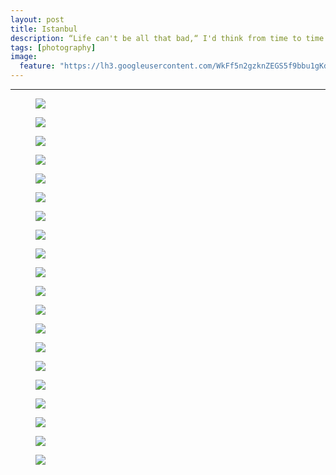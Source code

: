 ```yaml
---
layout: post
title: Istanbul
description: “Life can't be all that bad,“ I'd think from time to time. “Whatever happens, I can always take a long walk along the Bosphorus.“ - Orhan Pamuk
tags: [photography]
image:
  feature: "https://lh3.googleusercontent.com/WkFf5n2gzknZEGS5f9bbu1gKdyaWfus0b6gwjijoSraMY5x2AkIAwhZ8fhuIPcJg33aC1DbgIeiLk6LGY5vwfUDDSPdBu71zc8K_zzz_5JmT6OrvRfsZtLftpc4gryQAUinODfVt56Sadg7zgUctosyZs3pp_I2-Vm2lm2lezWQltrXwvdiR9HfXEHqS7hjSYd5BwEELE6K3_YhP2LsqEb3slGzwAUf8BUVYHk3V5qw80efUuibXL15gltLXT16uDD5SnONxBup-f_u-wpLC_NmL9ROs5aURGCatSqnCdOUiZztwfHuMThRahlfwEgTYUmm2r4pOUqli9tU50jhepae-lX9VJeqYaHtcxxi8ICQMsG6JEYGf35GO6kwK-FvTIAip-ztBKOGqm4HXp1n9Pn5LUtI0iihwIg05wNkumQrJAqz-OucDGmhxuZ99XBx-OVsasj8jDZWF6DAwuPJNdke4plNu9kCzeH-liYMRQ19MRKKEhgA0v5npd-Nht_yYhcGrRvcp5EGs0i-r-Fc6_yhDU40WfhokzwKXtDrNCGO7c3tAAnsKUbtLV6rsDd8k2ptuEix1KK1hGLGcvvxsS0CVyiQCOYwElUJjdx1AB4hpt4HvRWo2=w1200-h806-no"
---
```


<hr>

<figure>
	<img src="https://lh3.googleusercontent.com/JVfk26pyK1-2E6WmTQhF-aMIwNnzZDi5TIc4SXyDEVCbbbvbCNtJt9JWuGKl-sq-O-3RtJdvbE9CXExynovk2bvamerRdvGkafpBmvhh4EmQ4SJp36iqYDK25fgMI93EWR1ONQIYeVxhUUL377yIBrmXmZK6UxRv6kDLpte-qpPvpmXlfKqD-P6f_Sh5XoYIm4ZU4eZVdEyQ18bKnnlUDwEksEmXZdO3IamIZ5ez1h0DIyYweqCWSrV1HP-TKGE-zTl47M6v9Y4SLUXpS0Ee91qycY1O3QtPA2KdYauer_hT2NKjWG1EnaZr18HxEixX-asueAf_nCALEWbx8hkJddO3v5uWoTT-nOhF1kTA4EVrIjFnHHlqO1yUPnZL7Voy4TFfseWluhCb_Gh0Q5EVsFmYGwM6HkykRXEvBTfy_Yyi10s8r-rZvuStbrxPKbEi-P7Pj4ECncEq8QsMxf_tEPghX_rNOTvJy2h_4Vrd6lkTQyLAq7_5e5C_kxQEnOlQ_OQ40L10lvcr-BdBMPni-8-HrmpzApxOourrulzD9TX5_o2EV3iuQfAw9-gpbU8fz42g6YQJU6Wn8RY2vhhOQyWvOgHc0PBzzPd-PrTLhlDTKngVEUic=w952-h637-no">
</figure>

<figure>
	<img src="https://lh3.googleusercontent.com/jITQZFlggR8YuMaP-I0JzITGy3rKvCzlWjDIrBMWpdss-z2sKYGLp_4cG5tZno9z7kJS7IB_Zz3asAbnNCRJyiFmG8FV5XGiYruPwr-Fa-Gmtl0AK8Jt2fpAfz2m0GJ9N78rvGYH-A1pQpoGiQBzjSORpP1ZySqvujq4tj3R2kP5VuILZ45jNjn89M5ix3ad6JIXe3ZN6WK9JwY5DtbDzL4mZKKoy4NmU5RMg18QYYscvAb30DRCvlvdEG3JjsW0mS0pHQjiOeiXBjpCZ1hoj5vQSccVCFavA7_0G-iAo1SfZuTUGswmnaQLGpVw1b3fcCtcZ4t-cTV1XQmJyfa1C7Pw8p2JCN-tros7H4YnAVxwLXtVB7bG_9FO9EDKcupzmm8PMl_adwW_hx4X8epWiLQdwqYNIzgU0fS5hdGOxUan_nFl1M5vZqJ9QEHnKi144GEekLuRFkIe98V0VC_gxTBirZGXAmHptOEHb1poDKCuRXV5W2aHVtIaqgVEddAf0kidCd_B2mv-9uX43CKLIARQf_ePha4azF41PBuo5sGnmPXRrmrsZB2QJ7ticX2Lj3ZQMrNM56DgG1mFjtff5pW-kgoiNh-3nLhbBwN_5dEKN2PZbe1M=w952-h637-no">
</figure>

<figure>
	<img src="https://lh3.googleusercontent.com/OHY4HjvLLdyU6NfkYF1ZN59vz-svpYm_omCWeP4pdTsBqFYboEEd6lKjk0oWv5rPKfwNqRE-75Z5uGlYof9ex1yVVY0bHNYsK12FtQHGzMxk_s7C7OsExZfDYBiarXT1HU7glXyMg9CWCJfkj5zbJQ1qkmLKisGKDc7iV3W7k6txRJGIGfQhGmfqu_4iCcAFIXhE9gXfPf02e_15qygkslS_TW_ARwEGJ-DhJ-2BSeEbz4w3YHpO99JYoA_lgjqRjkAeA2McItSTju6_M4BQNJsj9oMxHpxeYP39JQpnWSlHQh2Kq5ye5v3GaAIj8O2ujPt5Y0Owi8YzBGzyCS4Xs4kfWfNyAoGIyY4ubgHSd2gbTENOqQGY9a5mDBIHsKsck1HNgCdentP103oltzGdpR4pTIZL5lzhR9PRffVz0O1XwpKqxh24jWve-VqT4jJMmTzRYKyW-tv25Bsqd_prYV6om16FJBeQCU8JFMIPdgMHIVkDd4tfQ7G_3mPROFOPsaC8BMpMmVaMxVgQDNKkkWSOgodD44jKPfQcmUT2iO3VkNuIJ1U-vIZY96wEORJweD63CeO6RYcLf7A7nvsuKfpuB8Gh1q-mPPODlJ8ljKLlX0pkDPXl=w952-h637-no">
</figure>


<figure>
	<img src="https://lh3.googleusercontent.com/E8oQU5btLX0mft37Dn3bCMgeIJeYQ2nkWy52fnjYye4RVEkvLrFdhoQ5jWh5QQTHXVKdpRPlWWzjAWRiT44-ZgEwSMbCoMihND-VNpPenuJGeTlKZAETP76bfv1RpHHCJE7asL03at226MvIQb3Nsptu0UIUdmZWxZnbLQ_fcqQwOuPHssVrTigmO7P89sjN2vCiy-Riwc4iqgZgacnSER_sCcFpVSMy5LRmM4nwKcZztYZftJV_Nez0Vvr5OBc9LORrv2iPfzO-4D612bBqYmrnZMW894Xhj2MzmDTqw7GD06Y67TpEf7rCqFLx-fMZoiwByUM7g2aSF4C7JYXb9NOV-KPas9M57jC7FLKDNe-I7xV_u4tcA7KA4jATKUC97bS8sj3b7YNrUyjDSetTX5Lyu4qmgnOwgXWyjs31lPlGjdQW9ThCexq8Tf9iRZ3svefN_2e7oCVsMqdZSfl6IJNaNIu_PWDouP_rThBEgAaxKSp1hAMhS2Ot95lhGpg210YfJ9D0A6R8XjuPRpbHX74EZXMjTq3On66k1Osuh-5hyoTIznbmUNnNGxmhnvH_7nRaU6jWecA9k9yXOlxKslz_c_meBBK31E3y2-7jDwSFWqxoiTVn=w952-h637-no">
</figure>

<figure>
	<img src="https://lh3.googleusercontent.com/G1eAZwi1Cc6wc-CPTBvGNdj49Ui7LXSfcrcsee0SW9MSbj12zAaoPCv7NABDTv64Z-8qWihQIpW83bpcPxJZLTX-LNTeH3QQPn3xYyTzWuoogs9D87jOKQy5GtVLt5Gx037N9c0X3bvsFDmuQEP_Iq0e-j4MkQOlprdzMugk36V3aUGs3rolK4N615E2Cu_anq9XxH_XawCSVpD3ofOj1vdfJMLuWnejv3FPmhsmU4R5U9dp-GuLHjAmuFXRxRamYgsyn7UwEwljM0Fdx26Ben4uC2V2lzj5yO0XqIUxS20oK-bSiipz6o6WxPCijYcxLjiRLPMhSYdSzspezXBPODgLVKiIOBDVDV8HNkbHQo4CCN9WwaH56cOuwKOFABhbm1DpEUJrj3SMVDN3xpJ6yagw0smZJd8_uEzQSSRhxsUjUUfcke4PAXRoAqBFjcmY3tEqL0pr2YjtZvHX5LA3l87z02wTRdSlJE4OlwuJwET9FfoRLFoNkiydxmSyju6V9QaivgU3ukjBPGmBmD9ERIvGJ32v6tR450mmSsLsD_rzwXxqfN9gx2LHycTj795VVRDWJWzCjd492Wr5CP_3QGgKCmj_MALcNM8vE-KcyuoFylIGUHHA=w952-h637-no">
</figure>

<figure>
	<img src="https://lh3.googleusercontent.com/WkFf5n2gzknZEGS5f9bbu1gKdyaWfus0b6gwjijoSraMY5x2AkIAwhZ8fhuIPcJg33aC1DbgIeiLk6LGY5vwfUDDSPdBu71zc8K_zzz_5JmT6OrvRfsZtLftpc4gryQAUinODfVt56Sadg7zgUctosyZs3pp_I2-Vm2lm2lezWQltrXwvdiR9HfXEHqS7hjSYd5BwEELE6K3_YhP2LsqEb3slGzwAUf8BUVYHk3V5qw80efUuibXL15gltLXT16uDD5SnONxBup-f_u-wpLC_NmL9ROs5aURGCatSqnCdOUiZztwfHuMThRahlfwEgTYUmm2r4pOUqli9tU50jhepae-lX9VJeqYaHtcxxi8ICQMsG6JEYGf35GO6kwK-FvTIAip-ztBKOGqm4HXp1n9Pn5LUtI0iihwIg05wNkumQrJAqz-OucDGmhxuZ99XBx-OVsasj8jDZWF6DAwuPJNdke4plNu9kCzeH-liYMRQ19MRKKEhgA0v5npd-Nht_yYhcGrRvcp5EGs0i-r-Fc6_yhDU40WfhokzwKXtDrNCGO7c3tAAnsKUbtLV6rsDd8k2ptuEix1KK1hGLGcvvxsS0CVyiQCOYwElUJjdx1AB4hpt4HvRWo2=w952-h637-no">
</figure>

<figure>
	<img src="https://lh3.googleusercontent.com/uXophAx0eKbQwt2X80BXVCmLEqfyu_gD20wV3-2FcmZs5luunQ_MhVKncMUZq81k0xeJpDnvy-D7Mk2M6-WDmt30QmWQS_JX_yLOGl8HODouEijITfOTw0yJoeUZwiNqEt2eizAjgJFAMY0555WJaZfKM_IbilMrNTC2pNCxfPOThvaBoJRAQs_yZvFnRDKj63JNtHrNPFCImNACqRPAtQVyvc_LSOcug2tI6rd79K_jz0187LaKuSEC4smUGqbn9CflfUKxGV5ZMxQPuPFLI017UT8Mb-SfVwaK83K5vlqNxSaXPbQpIrtPeOro3OORqtZPig9_SEifeEfXQw1M2gpoaEKtcjKlsz0zZPFK3LcgPF4f52QGiqQec0Tp1OwumPLAk_Uvi2yScwXdDUCh_7IKeuYfnidC3fxO_hn3u7IZdox05_IsdpxyvhcFdqylIB0xobOjFv28coubwtYGfguAlAA-3jJmFGv6b24QpAaad4Qt3ok_SMmMGectEskv0zU1Ko9PiX9JRgbyLtZX0_81oZjGJvHGHb_Y3ijqa3oD-_4rUT90tnRwfIKM8AeMctEst_RjjUW6aJbECev2Sv8FK6uKqtUxX4kYJB83lRWA1lIapQSh=w952-h637-no">
</figure>

<figure>
	<img src="https://lh3.googleusercontent.com/hwfxREGzFQNpwAAxNtTiTkW7NtYNRDkuIkWSs8VMUKaJt0hbJ2WOYFtEPYc7q6SGFtERu13srQv1FAntSGoX5kE6zPsmh8erOB6Ou-nyMUXiA9BldAEf33iqnT3pGhhSed3xSdu0xermd9DeLQAZYrUOKXYUpom3FsCxvIho1g3IjZ2IWElT8qNz7dsxspc46RRr8R94MVLDOd72McdE6OkXD0PvlGSUQut7aVR-XBGEBZ7eB4xNWEuUfidigUyXvn24I8M3czZ1A85oCqnGJLk2NTQAHWoHg1kEGRFRaX7VA_0SvzVA_FpL_APDylNwKhTsGeHw0PRaMF2KtfwzNYnklwWDuev1bzno7NtBDXWSvaG9MdvsY2Qx4mF_uXTJLeJwzX0BAgJm2E7qKe5PuwHxB6kRfsa3Z5cVjHl0iCREuDOqGfqOjd3vPRD5Vrp6PZJpQ6ZXWCwIMKRv2ukHAodKVhsrjwLVUwOptuKzJJ981rRGBogWfvjQg3p6ZFviOe-4hzVfWTILB-Fd20mnr7sEDIHBo0c99efqosdamnsvk0A0fgBKtWWAIjv5LHWm23qA4F7gj4zw3ZIaT5XO00CRGIeDZP_t70GHvwvphgRtdrbm1nLj=w952-h637-no">
</figure>


<figure>
	<img src="https://lh3.googleusercontent.com/fKtjZvyUUL8LYfqOs16EkKmIvLGqM-7laSiyYLW9rB1seYAlL0a7SVvmB-0xIrycqoEGJYGcpia4cNE1Y3O6LXYdwSeCgUFrqmn2uMlHcUCr9MkOzMP_XF3jmcH4taXFeTfRPABWnp1TIiak6x7Y6ojsBGPV7p3LD0M7HG_l3Wymn_xS6AsGiRhUNacTruhCguURoakkzZQ0UjufxQaJTf01CdMLtlK9DStc4AIWb94rPeSn_14Hh_DgZO-Bx_SE52u80NdIxlnyJtLtID2ngCvrZBgIWSqx4hLCJfcd66XHxBSgvP7k-9yo1g4YPATT_yToIrEEV9mwlcZjTkV96EZ1wZGYUnNDiNrvYTWC9oibJ2ww_VJ9AEnN7USEwJcTZzxsVlRMegmeDZj-wabL6q99p7y0nMEAFgT-YMLXv3spN5phEBLfqqGIdHiFRdrRQy6KfpCjrgTgGo2PQfyq8iodN63g_rJW5SskeQZQDo_yda-v7saJge2SwxZvI6RTKYWhcbxpEy6Rjc5LqgYrRylvS52wfaznuqCAVv5dxtwVMo7eoA7V6Bnt78sJ9REUKCHT6uKA5_uXWy456b2EHHuIoGE24s7mRPktHkAxA1cNNM2Rnd4s=w952-h637-no">
</figure>


<figure>
	<img src="https://lh3.googleusercontent.com/7t8I35Lj4NP2RXqvH4fVCw2bTi3QBtgnMoBNpn1QuXkyDTyHr96w-HelNSmpdgIOVMaYzHA4jlNPxxRVtAoiHLc2poJWnUs89mTohO7hIjjmgCQbYRenpZhhnEvDh8egsZ-e48jqrRGK18_CVO6OX9TN40SXycPL0yMf6QmdctdDlzOXF0_RIrzAn4lYdo7qo28wXaQX8G6QXEYkdMJmiy-7BOAdZ8xHdjAoCcOklkuaXqx1EQ_ICLfieoqaLGLmNtKrh0920sCqlIqkMypi1uM_B0bk9e4gE2LHUhQ5g0rLIcPsVeot_SbAhNpQQm5SU6khUYYQ2KBy93U3xjpPQlBuYOoMUYdVHi_A6g0UhShHkVZTvB1W409hdFWptkOzgcYJfKV2Wn9H0irX1p6vnAE-AiMrVAgTCe3DwpZRKm8RsP2N9z9inWv1ntszN2iNUqSRdm-jlMMs881vZINda274LLjeCnHAlzduzS5xy2qNDVnOpoCmHySVMf0MPWMTVrPH72T142bYL2k7HilUfwh79qInpkQLLQosMo9i7Tl0rQmvNiGiF2lqDkE7aUj5J4QHqe6V64oh2wEY_D-QV-jEE0ZIV9CCziIHr4tcyNH_zZyMuoiF=w952-h637-no">
</figure>

<figure>
	<img src="https://lh3.googleusercontent.com/Nty4gajjyiI2o_vDj1Ih07he8zpnqNI0u3rulMJTPrdLjp5m2NWd6j6X5sNfkGCcfYxTMGzfyLIiCqa7pDPrvL5Udrh096MV7MI6YWWPC5WpZGK8KR5E8YqR5D2YArKZMC4Qwe5Mo0QqQfirmoGkMMDn0r-iFFG0hxyELKSc2SJSEInSA2YgCZebMpblML8lCcCxOncCbGhuSJz2yvz2apDZ3jf-nED31v85i878MFbEAXCcJTOb1CkXiyZk6qsseiF2vsffSpUqLSvgzjUm8rI1NhtQOIv4TI_1kW39yeW6JqnyM9VgEsJ2Yy9A28R0zUy1y2Za0Ruh-m6HwNbKDrmNnLZypR7bNaYLOZZhiJyZWfh39_Duedq_tDkrD3U308yKVWda0EXRRvRvma1apa4F-c0sRKtjeITSbI-K5W-ILa7iFEUNghQ5ClHtV0Ox0krLHJVBqLRRU25ktZ4pzYSk6ifgulf-MaXL1MM-BoqtzMRP7sMN4jSGIlV6bnISKKPJkPXMGY_cLr6YE0lMoeO2JG-58Jjy8Bd5Q9_8gKAvuwKp9qFuwudAeI6XuUGHUp4yhAmRj1bj5s0rNOXZnJ3mP_1oySi5ZJKz0NThAsbgoY_k87h4=w952-h637-no">
</figure>

<figure>
	<img src="https://lh3.googleusercontent.com/IaiCPeVcPcy1cyUGaVWkqdyOwJklGiMGdN2XIvbeTvKJGLODyjMRK5Z2dGDn9pEReo06jLFN0Fpe4Ym9aXXJJXf1Dlbazq9uciQbgrVCCOjDLEsx8XVNzmu0UziagFddUqUUvlkwX0VRW_n_k5nb0G0lbCNIdM8w2coSR7OjKKnRdpkrW0wdqCQ_xXeaBMwZocqDGDJzr0zKyPVn6DW8ytURQ3qMdxg2kkJHoBYJm16zr5MPPRsdbsaZE6Fsj_8JT4rqYFwWcFYIcajpxM1cdZDflPo_1zs6sGRWDii9tl6zOXTYdi5-q_ioqqJNiwlKsgvt_sYc9l3s0kCSgyqCeXEEUqK-GpTdLOkTWuPaNogPswPHTr9wimwj8x5COcOxEPl8qC5VXK_txqJWCLzd7NW-oQI-tvLF5oUcRNPffm3K6CzLVWGbmku_rfTwGe_pSqnGgYbo0E820kGZLsoYIbKbDDj93wu7grn0DBJO-ggEr3UaX5vIpSlTI4CPk1C8urGqKHqs0agDGnfedeqPGXpm-OpIIOVSHdRVwNPbhwppPmuntc5g2fWe19neVdjrwHwa3Zzxpfxs3L7UH0jk3owR_2R94S24UVTEN8vjidfrkY1CKloT=w952-h637-no">
</figure>


<figure>
	<img src="https://lh3.googleusercontent.com/GZY3zScQP_Nq845pqDMYEffMCQVzmBgNCVbu7L7SNKcf5tm7U-ysu7-khMWA5cYZ1bq3LJumc0AJFBkTC7o_wD7WtmJXKwwuCN7WHRIZwByhbkuIcuJTgHvcqxm4p9Dzt70P29ulkVUkeUtu3OtZXmtlmiYeSFghjchNfrC8qa-wkdq6uBZG8LDQ9uYl_KoRPVzLpW7v11XB8bXwn-qOV9u88FCy0FmFy5qnm18VVROVO51MxsLWEFIRv0Lkmczcho8UFpSvF4Io5P_xEtR1rMt4KGoiXlQ1h_ytLIkcAfjQvum_t3Ao8MvxsDu8ySLYfVPkIH7KfJ8xk3ilG34r1uKQX3P-9ZIUrLN8YF97SAao0D4Is0u-6Vhzn9mS_ybAqI2b15LiZcLDT67wQAos-Ijn9AO__WyOsYnnNbX_fiH_brMC1NsaNW1avFsUA5lvCiFLyCiN0CdoO-NERU9FBD5OKaPCHYDuE4ufjut6RzMWUmox4wwylrgAxjBYzdRIT8z0fbtFki8sOZC82knVPcckR67CwZl7i0Ih6kM7X7vhLkZs88kXn7n-ugdzXho0GJd8V35EW4byy5DxVUFtID-55aHyCEFi2dxv6kvgM6IuHiEzuT40=w952-h637-no">
</figure>

<figure>
	<img src="https://lh3.googleusercontent.com/7PjkblGEdFkRGnqGZ15kpO82L0GCs25b836RpZbMW6ERlvv7zNfNE7FfWzztqDjylVVDPlvaqxXesQAB_FZ-fMU0xi5Outm4Pgju25xgyFYe7LRYx5yceVY1iLNoFdw6sqlj1Cs7aDuCu6zynYrsc3KlYG-Nj7bTH4y3ornWmSXSVR2kR-47PFDDgii2nwNh35qpOzs_yxDIyByPjhF43bwM8a3wF7zqevpaUpcfC7PmyLbWzlUTTUbXCP685fP6uZKDQ-LKILy5EOHmfpcgiFqkz25wAG4t8RszApmeMKtvOD-rqiPxFbHajBiVEpsdHq3Inczhc2EqhqzOG-qS8dKaiJ9n5Pa8142aJhysinlQUHu0tcDrKBXIX4FfRazggiimOJAHS2oOMPQgUjWXSEPi60Ke7gHTgKDjAUddLHLGb0fC_mcEtMmIKExH4YAwTIIQ3QhrcL2q6REdo9ZvNWrO3FBVhDbnLHLBwVOSHmUVJTzSq2elXQV0owPlMWIBwXjPzp3CACYR3qUVD26KVxCTl9QU10Lf7imgJpbFanti4Oxbb3UD8IgtjOhtkDLWgQ71uBE6tOGO4uO1N6yf2kSZSaUIKnBHPT9p52eDak3d--LCL9LW=w952-h637-no">
</figure>

<figure>
	<img src="https://lh3.googleusercontent.com/Z3jCP174kTpkMj-YNLVSrulm6a6K4XwBVMNxRCdj9IbpM5NkuajC6rvmo1Rq3_MwOsLHBndmc1_yvRln1srGEFByJHi9fVRJtc2DjLaezMqmSDWWKLn0s3mTPMw6kU7Ijkrfh7uHi2d8mZJBgi_j1c51m_i4fhiCQivGs7DTSmdC7gwdEm-MJv9qEko-pSlKN3sAj_X29sk0Md7aNMAW4FYVS1fPoTCdD2oAPHS1Xn-XFGRerO3d-n7Pbe9eytdBql7rzyn78O9fRwwF3fMBcXg7IoOsl5kuyMxExz6EDcPccaX3gn6EK-XxscENCsU9Mn1R9qAZLNvQN2CA75OADTEwGKL0xHzxM9l2KyFTil_yiCTNy5xk07q0LtxsQNqmhAx92kd-3nQtTMD1CTRt-xbQpbxi_zfxaQj2VVRiHyjxzUhoQ3JTy1BsnJWD_sUWZSyQngA0ErtOOxbV0rqQUptmPlWkEaEsosAZuXvWBvmUzfeovSzHTkz9QUb-Y1R4TCgYdmUaYAh0ug2sYIxzBNLlqONMEbFL8K8wskwVzl5uEXb3936faNVmLWpT1bNdOTkmrBK8jYhNZbIadVd02lXi9zr8cDArq6k1hOmQnwDp92Ijo871=w952-h637-no">
</figure>

<figure>
	<img src="https://lh3.googleusercontent.com/CQjuYq15oN1XKQuxfh9gDdnXqrApYZ3lE_oz32XHBrzL7GvAo95yzQLkU_k9pncjoXAPaH3xJjerwX9al_UndnzI7ZNTFIxbL3JIReYKk9aABpkYx9a1IiDGqB4Cp1a6YTam5o91SfNfRSUkMU2RsV-9wiKPITzJl_OcazZzrsAgvJMeGBSbbMUjF35FU6KWtoNBfaIsDdERCaYHMsSYXvUWMCPK1M1OL_WVDjmEqFBCd0b8EZ7DzJ1X8e-7S2ET_cpPP3ixdqmu-cfB7ZZpKwUGN3GH_iEX5a4yU2A-HkrMIUyd4WLW8abWr4RXtjoNJWlwtbFdfff8ybTyUaCVHnQO9Wtzyh1LDcVo4OzBqGAbGk4rTV0fAPr_7sILRFLnm4CktzEo29Gmhs5AvbSlgoEOXIrBwqx-ieU7jjipwxUW-C_49PL8-PcnYlrEEHhrNMMO_HwEUs9Rfxr8joSYB_Y20zWpJX5SFFBD6lqADQq2XvExbGlIHqDzod1O8T9OEX5jKN9f17R5rCInVhap1aRC7aXBDsXCov7-IJteEoVQz75n6dn0YUsYUGXTWIcpJ0hImZxyFOXlfs7M_bypddiyGFJSl34M5od-EABYUv_hQ1aqeH-U=w952-h637-no">
</figure>

<figure>
	<img src="https://lh3.googleusercontent.com/O7jsBZvzM2XYtuHKiyTs-Bkj77yfKRDitw3D9gji4qbKe08NttiyaSnIwsIiqPRmiXWXPORZhguc4Hi8oqPv3gT-ocXYAWWLtm-GBT7SBYEakz6UM5kp6_Y4O4T9uD6KmkRzp2rjGrnbmxuNdibrg08xwO10QWCfyKO44Jx0NVKcha5XzMFVkbKIBvwGL7x-fn6hVCteGj4llp820V5IX3sBj00lB4z2IawwfW_9eyPxaxFxavBnk8ngbgno6VTvF9Pfzkcm3pyEPCHX5DYKaWaZI6cBNt4QBOLoCm7dzmOofyzp-Lpdcv6otimmHEEcW1GpNx2XHFq9_mfu-2SBGC5QNyExhsbuueTq4DNWTa47d1OW8Fh8xQGQ6M7SKb4-vDiFKYEyt8Yx-SG9xyxoq8HYB-WCVTmBv7eaB56GSO71dR9N_cJSeflRu--2PwSt0glpLYXns7mVYYqM9hva91BJ1ldI50p-aHqum-MFXAws2KBcee7ll2yumxuc7AN_KYrmm31KV27X3XD46GiwQ77tYif9etktatRnYx-AFCdPwso5gU5tBiYd_gF82Htp-W2IVQmRNklpr4E5omvO5AOSLSpR4Zbt5IwRhS4nK9Bwjhq6tgWW=w952-h637-no">
</figure>

<figure>
	<img src="https://lh3.googleusercontent.com/S6CcLkFS6YXVJB3Zmh8ZNam9LE53IJWfyJa8VJxPt8FaH-XdyZkxizoAd40k71cfhqU4LO6D7Mb2lWuc9hA2oDde6cL1iA8YcX-PTV9j7FcnGe_2-1h5QVIsDZS3a2aMoLvq-XSATRWagltKITGRgnS65WgiNL0FiPmRBSPeQwru3K--9traauRR4lluKWCPY_3kYktTXQldDqfK4eCj0sUUGK91TF2ABSEpbl48FEvfiMWLOeFKV0EctakDSLGm3Xg1hB4ANxS0ifwpF_LoQ4ulVHQ55Pfafz9a-iFKJhMFQvfHW8oWTfyQX0jO4SAwlmuOIm-gz0BLGMHjnZHFztps1XSRhxbWRZphhkpIjrJSvJ2BUN2tKdrZeVRiZpnBv5dwVUVVOoJBPdYIn36_QVabZ3qg8ic-5lVod8iVEwMp8VmP3ZEnk616oYFAiYYYXbsLaaIFOnfcg8h7BwkQA-OOc6vquP1oDjBcvUOyeDGmD96q1VK_yd0CdjT0EMK3FuL0JFJTjFToTx44EiqG4tDluBxSWHhSdDVZNt0pc1ka88JwoiPilkkS8hAwCN79DtcOtqFGwnj6cUp8ztOqJskFvBooPgME9GuO6JmkNC5ed5z6NzZx=w952-h637-no">
</figure>

<figure>
	<img src="https://lh3.googleusercontent.com/HBLfxPS_Cs2_Iq1Xa6NYwYd_sDUo5auuzDM_RlsLTEiho6DsRmYGQf9wb6onqq314tj15tNBtOYrKb9o9N8HrB1QRvxgz4b7Fp4pHprm-_sZ2bHZ-iyXxO5GMbk459NiRsImzOkbcpUcQ4gJGRPunTID2uOTJ4tHLK0BSD8aXiti6pui4MYfDQhtEcshl3AT6SdqaP0hl9hO8uN4Q3Kib8sBi_2Ds3pikZCrCS2YuoPnDPygDgKH95lgddKNsKKx6R1LZKRksQmQP03ZgbKK0B-nyoJNrrvvLl4TtA8LIk9CGxI-Hqu4zQTCZvfHVLxRhnRJ-8u3TT0MrkzxJ7BOP4wbe31Zo8adzre_OFbB25BugsinZYf3zJX0xjCMotlxTeHslYtgX_NzH-PuU7PSu-R9_mfy7plssdDW9xtDaE4K3b6EJVadTKdg3lLlc5rELpkYoGia-N2QIrphYUje_rmCmdMhZO6eJNKaJiNLV9UTuiuEWKPq55RBTFmO4xKMyb-tRWz-ZZZX9cau93esdQBGYznXkItSWcAaEZqSN3xjHda6miDJSXgnijKAJ-sShXVZkRDd23mjGJtWoXnp9AnaLB802rfUaomej3giHa5_sHdelgVm=w952-h637-no">
</figure>

<figure>
	<img src="https://lh3.googleusercontent.com/zVUgLrfCKMzd1Uyepj8mVGHAHUy_hkGcjRSp1WLIGmSVzGoH4Uk-hzj8kUs1GjXiVpuB71cpAHdBSrBMX1jAsuXDuMM1MdDAPo8UdYg7L8JnuxgbAGUW2wR1sWaDtSz8bqP9aMinJC8k66X6T710mUpCc2Wn5ZhNSuyhvP_dF4ZqjZ8k0mtLcqa6iyoT4aJzTo3yj9S-c7hWaXQxIe-xkmaQOQjTl8GWJIXTBpAxxwLSYUc8neTCL-PtHpFK0_8CR5neH-kGqmkh9LLXcnEU2fO8O_GSZhCFZWa3azgFv7dv7Z7AWVYsb1TrGQRkc8LmlnjNJ1jm1HIzPCY3ytcNsFuipazzjEs6pngNNyD-oAyGeLZHPtEGjneO7sFDTFvpZlx5b8LfBGucTbtRVDFshY4rPhFvTN4d8GAtx7rGTBbqjmJM8IolVmIVXsejnzXu6kVDwWpECtjfeLCGFO6fS4cWjagR6QBiKgyLzhMnDFPusaoHhCjvsKtuAmqgBBJ3OAY4X74qd-ERqZU6y_lVgMSb4Wk2NdlRh11JGLdZyistJGe9QtIXGo6FVCsjspcqG6WLZjVUl_PCoD91PRmHUetGwoJWEWr2bcg2lR8ybm7ycHyxViqQ=w952-h637-no">
</figure>
